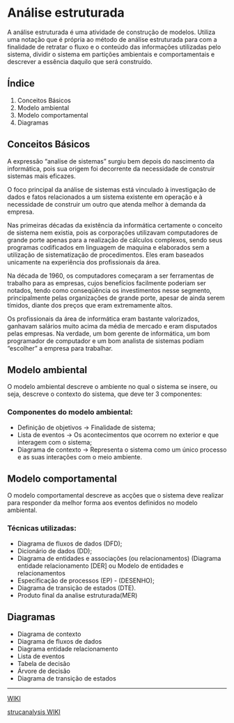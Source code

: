 # Análise estruturada

A análise estruturada é uma atividade de construção de modelos. Utiliza uma notação que é própria ao método de análise estruturada para com a finalidade de retratar o fluxo e o conteúdo das informações utilizadas pelo sistema, dividir o sistema em partições ambientais e comportamentais e descrever a essência daquilo que será construído.


## Índice

1.	Conceitos Básicos
2.	Modelo ambiental
3.	Modelo comportamental
4.	Diagramas

## Conceitos Básicos

A expressão “analise de sistemas” surgiu bem depois do nascimento da informática, pois sua origem foi decorrente da necessidade de construir sistemas mais eficazes.

O foco principal da análise de sistemas está vinculado à investigação de dados e fatos relacionados a um sistema existente em operação e à necessidade de construir um outro que atenda melhor à demanda da empresa.

Nas primeiras décadas da existência da informática certamente o conceito de sistema nem existia, pois as corporações utilizavam computadores de grande porte apenas para a realização de cálculos complexos, sendo seus programas codificados em linguagem de maquina e elaborados sem a utilização de sistematização de procedimentos. Eles eram baseados unicamente na experiência dos profissionais da área.

Na década de 1960, os computadores começaram a ser ferramentas de trabalho para as empresas, cujos benefícios facilmente poderiam ser notados, tendo como conseqüência os investimentos nesse segmento, principalmente pelas organizações de grande porte, apesar de ainda serem tímidos, diante dos preços que eram extremamente altos.

Os profissionais da área de informática eram bastante valorizados, ganhavam salários muito acima da média de mercado e eram disputados pelas empresas. Na verdade, um bom gerente de informática, um bom programador de computador e um bom analista de sistemas podiam “escolher” a empresa para trabalhar.

## Modelo ambiental

O modelo ambiental descreve o ambiente no qual o sistema se insere, ou seja, descreve o contexto do sistema, que deve ter 3 componentes:

### Componentes do modelo ambiental:

- Definição de objetivos → Finalidade de sistema;
- Lista de eventos → Os acontecimentos que ocorrem no exterior e que interagem com o sistema;
- Diagrama de contexto → Representa o sistema como um único processo e as suas interações com o meio ambiente.

## Modelo comportamental

O modelo comportamental descreve as acções que o sistema deve realizar para responder da melhor forma aos eventos definidos no modelo ambiental.

### Técnicas utilizadas:

- Diagrama de fluxos de dados (DFD);
- Dicionário de dados (DD);
- Diagrama de entidades e associações (ou relacionamentos) (Diagrama entidade relacionamento [DER] ou Modelo de entidades e relacionamentos
- Especificação de processos (EP) - (DESENHO);
- Diagrama de transição de estados (DTE).
- Produto final da analise estruturada(MER)

## Diagramas

- Diagrama de contexto
- Diagrama de fluxos de dados
- Diagrama entidade relacionamento
- Lista de eventos
- Tabela de decisão
- Árvore de decisão
- Diagrama de transição de estados

---

[WIKI](https://pt.wikipedia.org/wiki/An%C3%A1lise_estruturada)

[strucanalysis WIKI](https://web.archive.org/web/20070318150053/http://www.yourdon.com/strucanalysis/wiki/index.php?title=Table_of_Contents)


